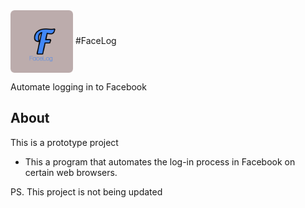 <img align="center" width="100" height="100" src="public/img/logo1.jpg">
#FaceLog

Automate logging in to Facebook

## About
This is a prototype project
* This a program that automates the log-in process in Facebook on certain web browsers.

PS. This project is not being updated
